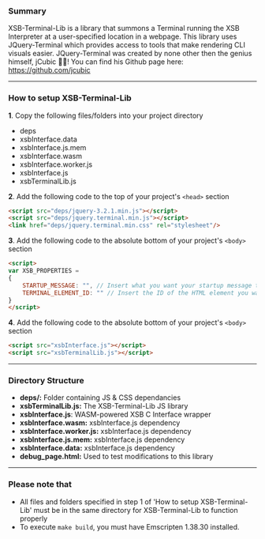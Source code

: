 ### Summary
XSB-Terminal-Lib is a library that summons a Terminal running the XSB Interpreter at a user-specified location in a webpage. This library uses JQuery-Terminal which provides access to tools that make rendering CLI visuals easier. JQuery-Terminal was created by none other then the genius himself, jCubic 👏👏! You can find his Github page here: https://github.com/jcubic

------------------------
### How to setup XSB-Terminal-Lib

**1**. Copy the following files/folders into your project directory

* deps
* xsbInterface.data
* xsbInterface.js.mem
* xsbInterface.wasm
* xsbInterface.worker.js
* xsbInterface.js
* xsbTerminalLib.js

**2**. Add the following code to the top of your project's `<head>` section

```html
<script src="deps/jquery-3.2.1.min.js"></script>
<script src="deps/jquery.terminal.min.js"></script>
<link href="deps/jquery.terminal.min.css" rel="stylesheet"/>
```

**3**. Add the following code to the absolute bottom of your project's `<body>` section

```html
<script>
var XSB_PROPERTIES = 
{
	STARTUP_MESSAGE: "", // Insert what you want your startup message to be here
	TERMINAL_ELEMENT_ID: "" // Insert the ID of the HTML element you want the terminal to reside in here
}
</script>
```

**4**. Add the following code to the absolute bottom of your project's `<body>` section

```html
<script src="xsbInterface.js"></script>
<script src="xsbTerminalLib.js"></script>
```

------------------------
### Directory Structure

* **deps/:** Folder containing JS & CSS dependancies
* **xsbTerminalLib.js:** The XSB-Terminal-Lib JS library
* **xsbInterface.js**: WASM-powered XSB C Interface wrapper
* **xsbInterface.wasm:** xsbInterface.js dependency
* **xsbInterface.worker.js:** xsbInterface.js dependency
* **xsbInterface.js.mem:** xsbInterface.js dependency
* **xsbInterface.data:** xsbInterface.js dependency
* **debug_page.html:** Used to test modifications to this library
	

------------------------
### Please note that
* All files and folders specified in step 1 of 'How to setup XSB-Terminal-Lib' must be in the same directory for XSB-Terminal-Lib to function properly
* To execute `make build`, you must have Emscripten 1.38.30 installed.
